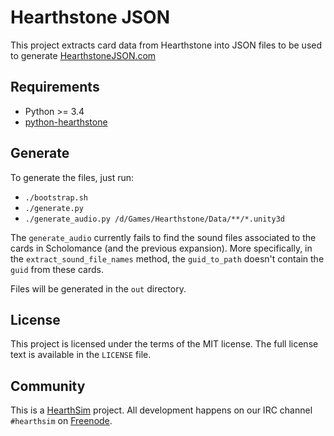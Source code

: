 # Hearthstone JSON

This project extracts card data from Hearthstone into JSON files to be
used to generate [HearthstoneJSON.com](https://hearthstonejson.com)


## Requirements

* Python >= 3.4
* [python-hearthstone](https://github.com/HearthSim/python-hearthstone.git)


## Generate

To generate the files, just run:

* `./bootstrap.sh`
* `./generate.py`
* `./generate_audio.py /d/Games/Hearthstone/Data/**/*.unity3d`

The `generate_audio` currently fails to find the sound files associated to the cards in Scholomance (and the previous expansion).
More specifically, in the `extract_sound_file_names` method, the `guid_to_path` doesn't contain the `guid` from these cards.

Files will be generated in the `out` directory.


## License

This project is licensed under the terms of the MIT license.
The full license text is available in the `LICENSE` file.


## Community

This is a [HearthSim](https://hearthsim.info) project. All development
happens on our IRC channel `#hearthsim` on [Freenode](https://freenode.net).
